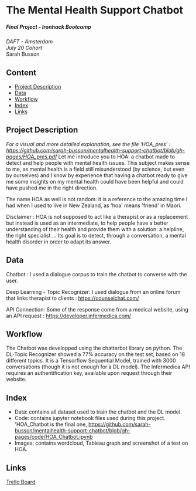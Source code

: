 # The Mental Health Support Chatbot

##### *Final Project - Ironhack Bootcamp*

*DAFT - Amsterdam*  
*July 20 Cohort*  
Sarah Busson  

## Content

- [Project Description](#project-description)
- [Data](#data)
- [Workflow](#workflow)
- [Index](#index)
- [Links](#Links)

## Project Description

*For a visual and more detailed explanation, see the file 'HOA_pres' : https://github.com/sarah-busson/mentalhealth-support-chatbot/blob/gh-pages/HOA_pres.pdf*
Let me introduce you to HOA: a chatbot made to detect and help people with mental health issues.
This subject makes sense to me, as mental health is a field still misunderstood (by science, but even by ourselves) and I know by experience that having a chatbot ready to give me some insights on my mental health could have been helpful and could have pushed me in the right direction.

The name HOA as well is not random: it is a reference to the amazing time I had when I used to live in New Zealand, as 'hoa' means 'friend' in Maori.

Disclaimer : HOA is not supposed to act like a therapist or as a replacement but instead is used as an intermediate, to help people have a better understanding of their health and provide them with a solution: a helpline, the right specialist ...
Its goal is to detect, through a conversation, a mental health disorder in order to adapt its answer.

## Data

Chatbot :
I used a dialogue corpus to train the chatbot to converse with the user.

Deep Learning - Topic Recognizer:
I used dialogue from an online forum that links therapist to clients : https://counselchat.com/

API Connection:
Some of the response come from a medical website, using an API request : https://developer.infermedica.com/

## Workflow

The Chatbot was developped using the chatterbot library on python.
The DL-Topic Recognizer showed a 77% accuracy on the test set, based on 18 different topics. It is a Tensorflow Sequential Model, trained with 3000 conversations (though it is not enough for a DL model).
The Infermedica API requires an authentification key, available upon request through their website.

## Index

- Data: contains all dataset used to train the chatbot and the DL model.
- Code: contains jupyter notebook files used during this project. 'HOA_Chatbot is the final one, https://github.com/sarah-busson/mentalhealth-support-chatbot/blob/gh-pages/code/HOA_Chatbot.ipynb
- Images: contains wordcloud, Tableau graph and screenshot of a test on HOA.

## Links

[Trello Board](https://trello.com/b/RLEPS6Ge/ironhack-final-project)
